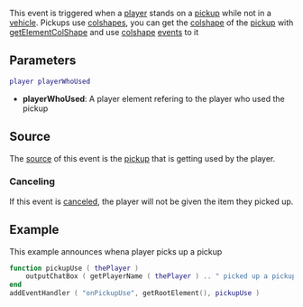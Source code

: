This event is triggered when a [player](/docs/player.md "wikilink") stands on a [pickup](/pickup.md "wikilink") while not in a [vehicle](/vehicle.md "wikilink"). Pickups use [colshapes](/colshape.md "wikilink"), you can get the [colshape](/colshape.md "wikilink") of the [pickup](/pickup.md "wikilink") with [getElementColShape](/getElementColShape.md "wikilink") and use [colshape](/colshape.md "wikilink") [events](/event.md "wikilink") to it

Parameters
----------

``` lua
player playerWhoUsed
```

-   **playerWhoUsed**: A player element refering to the player who used the pickup

Source
------

The [source](/docs/event_system#Event_source.md "wikilink") of this event is the [pickup](/pickup.md "wikilink") that is getting used by the player.

### Canceling

If this event is [canceled](/docs/Event_system_#Canceling.md "wikilink"), the player will not be given the item they picked up.

Example
-------

This example announces whena player picks up a pickup

``` lua
function pickupUse ( thePlayer )
    outputChatBox ( getPlayerName ( thePlayer ) .. " picked up a pickup!" )
end
addEventHandler ( "onPickupUse", getRootElement(), pickupUse )
```
